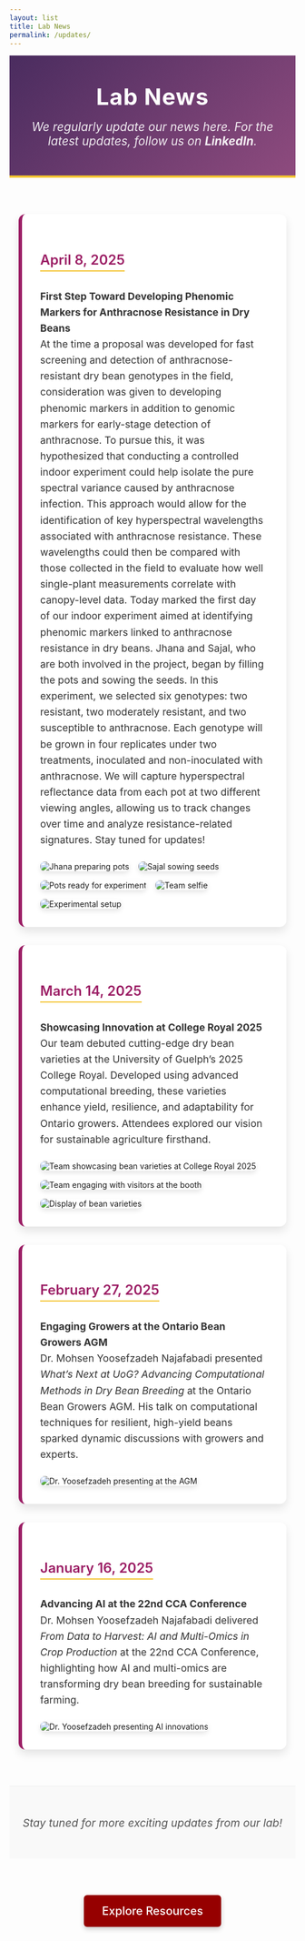 ```yaml
---
layout: list
title: Lab News
permalink: /updates/
---
```


<header class="page-header">
  <h1 style="font-size: 2.5rem; margin: 0 auto 1rem; font-weight: 700; letter-spacing: 1px; text-align: center; width: 100%; display: block;">Lab News</h1>
  <p class="page-subtitle">We regularly update our news here. For the latest updates, follow us on <a href="https://www.linkedin.com/in/mohsen-yoosefzadeh-n-82365bb2/" target="_blank" rel="noopener noreferrer"><strong>LinkedIn</strong></a>.</p>
</header>

<main class="news-grid" role="main">
  <article class="news-item">
    <h2 class="news-date">April 8, 2025</h2>
    <p><strong>First Step Toward Developing Phenomic Markers for Anthracnose Resistance in Dry Beans</strong><br>
      At the time a proposal was developed for fast screening and detection of anthracnose-resistant dry bean genotypes in the field, consideration was given to developing phenomic markers in addition to genomic markers for early-stage detection of anthracnose. To pursue this, it was hypothesized that conducting a controlled indoor experiment could help isolate the pure spectral variance caused by anthracnose infection. This approach would allow for the identification of key hyperspectral wavelengths associated with anthracnose resistance. These wavelengths could then be compared with those collected in the field to evaluate how well single-plant measurements correlate with canopy-level data. Today marked the first day of our indoor experiment aimed at identifying phenomic markers linked to anthracnose resistance in dry beans. Jhana and Sajal, who are both involved in the project, began by filling the pots and sowing the seeds. In this experiment, we selected six genotypes: two resistant, two moderately resistant, and two susceptible to anthracnose. Each genotype will be grown in four replicates under two treatments, inoculated and non-inoculated with anthracnose. We will capture hyperspectral reflectance data from each pot at two different viewing angles, allowing us to track changes over time and analyze resistance-related signatures. Stay tuned for updates!</p>
    <figure>
      <img src="/assets/img/news/ant1.jpg" alt="Jhana preparing pots" loading="lazy">
      <img src="/assets/img/news/ant2.jpg" alt="Sajal sowing seeds" loading="lazy">
      <img src="/assets/img/news/ant3.jpg" alt="Pots ready for experiment" loading="lazy">
      <img src="/assets/img/news/ant4.jpg" alt="Team selfie" loading="lazy">
      <img src="/assets/img/news/ant5.jpg" alt="Experimental setup" loading="lazy">
    </figure>
  </article>

  <article class="news-item">
    <h2 class="news-date">March 14, 2025</h2>
    <p><strong>Showcasing Innovation at College Royal 2025</strong><br>
      Our team debuted cutting-edge dry bean varieties at the University of Guelph’s 2025 College Royal. Developed using advanced computational breeding, these varieties enhance yield, resilience, and adaptability for Ontario growers. Attendees explored our vision for sustainable agriculture firsthand.</p>
    <figure>
      <img src="/assets/img/news/CollegeR1.jpg" alt="Team showcasing bean varieties at College Royal 2025" loading="lazy">
      <img src="/assets/img/news/CollegeR2.jpg" alt="Team engaging with visitors at the booth" loading="lazy">
      <img src="/assets/img/news/CollegeR3.jpg" alt="Display of bean varieties" loading="lazy">
    </figure>
  </article>

  <article class="news-item">
    <h2 class="news-date">February 27, 2025</h2>
    <p><strong>Engaging Growers at the Ontario Bean Growers AGM</strong><br>
      Dr. Mohsen Yoosefzadeh Najafabadi presented <em>What’s Next at UoG? Advancing Computational Methods in Dry Bean Breeding</em> at the Ontario Bean Growers AGM. His talk on computational techniques for resilient, high-yield beans sparked dynamic discussions with growers and experts.</p>
    <figure>
      <img src="/assets/img/news/ontario-bean-growers-2025.jpg" alt="Dr. Yoosefzadeh presenting at the AGM" loading="lazy">
    </figure>
  </article>

  <article class="news-item">
    <h2 class="news-date">January 16, 2025</h2>
    <p><strong>Advancing AI at the 22nd CCA Conference</strong><br>
      Dr. Mohsen Yoosefzadeh Najafabadi delivered <em>From Data to Harvest: AI and Multi-Omics in Crop Production</em> at the 22nd CCA Conference, highlighting how AI and multi-omics are transforming dry bean breeding for sustainable farming.</p>
    <figure>
      <img src="/assets/img/news/cca-conference-2025.jpg" alt="Dr. Yoosefzadeh presenting AI innovations" loading="lazy">
    </figure>
  </article>
</main>

<footer class="footer-text">
  <p>Stay tuned for more exciting updates from our lab!</p>
</footer>

<section class="resource-link" aria-label="Additional Resources">
  <a href="/Resource/" class="btn">Explore Resources</a>
</section>

<style>
  /* Header Styling */
  .page-header {
    text-align: center;
    padding: 3rem 1rem;
    background: linear-gradient(135deg, #4a2c5f 0%, #8e4b7e 100%);
    color: #fff;
    border-bottom: 4px solid #f4c430;
    max-width: 1200px;
    margin: 0 auto;
    box-sizing: border-box;
  }
  .page-title {
    font-size: 2.5rem;
    font-weight: 700;
    margin: 0 0 0.5rem;
    letter-spacing: 1px;
    animation: fadeIn 1s ease-in;
  }
  .page-subtitle {
    font-size: 1.3rem;
    font-style: italic;
    opacity: 0.9;
    margin: 0;
    max-width: 800px;
    margin-left: auto;
    margin-right: auto;
  }
  .page-subtitle a {
    color: #fff;
    text-decoration: none;
    transition: color 0.3s;
  }
  .page-subtitle a:hover {
    color: #f4c430;
  }

  /* News Grid */
  .news-grid {
    display: grid;
    grid-template-columns: repeat(auto-fit, minmax(320px, 1fr));
    gap: 2rem;
    max-width: 1200px;
    margin: 4rem auto;
    padding: 0 1rem;
  }
  .news-item {
    background: #fff;
    border-radius: 12px;
    padding: 2rem;
    box-shadow: 0 8px 16px rgba(0, 0, 0, 0.1);
    border-left: 6px solid #9b1d64;
    transition: transform 0.3s ease, box-shadow 0.3s ease;
  }
  .news-item:hover {
    transform: translateY(-5px);
    box-shadow: 0 12px 24px rgba(0, 0, 0, 0.15);
  }
  .news-date {
    color: #9b1d64;
    font-size: 1.5rem;
    font-weight: 600;
    margin-bottom: 0.75rem;
    border-bottom: 2px solid #f4c430;
    padding-bottom: 0.25rem;
    display: inline-block;
  }
  .news-item p {
    font-size: 1.1rem;
    line-height: 1.6;
    color: #333;
    margin-bottom: 1.5rem;
  }
  .news-item figure {
    margin: 0;
    display: flex;
    flex-wrap: wrap;
    gap: 1rem;
  }
  .news-item img {
    max-width: 100%;
    height: auto;
    border-radius: 8px;
    box-shadow: 0 4px 8px rgba(0, 0, 0, 0.1);
    transition: transform 0.3s;
  }
  .news-item img:hover {
    transform: scale(1.03);
  }

  /* Footer */
  .footer-text {
    text-align: center;
    padding: 2rem 0;
    background: #f9f9f9;
    border-top: 1px solid #eee;
  }
  .footer-text p {
    font-size: 1.2rem;
    font-style: italic;
    color: #555;
  }

  /* Resource Link */
  .resource-link {
    text-align: center;
    margin: 4rem 0;
  }
  .btn {
    display: inline-block;
    padding: 1rem 2rem;
    background: #960000;
    color: #fff;
    text-decoration: none;
    border-radius: 6px;
    box-shadow: 0 4px 8px rgba(0, 0, 0, 0.2);
    font-size: 1.25rem;
    font-weight: 500;
    transition: background-color 0.3s, transform 0.3s;
  }
  .btn:hover {
    background: #b30000;
    transform: translateY(-2px);
  }

  /* Animation */
  @keyframes fadeIn {
    from { opacity: 0; }
    to { opacity: 1; }
  }

  /* Responsive Design */
  @media (max-width: 768px) {
    .page-title {
      font-size: 2rem;
    }
    .page-subtitle {
      font-size: 1.1rem;
    }
    .news-date {
      font-size: 1.3rem;
    }
    .news-item p {
      font-size: 1rem;
    }
    .news-grid {
      grid-template-columns: 1fr;
    }
  }
  @media (max-width: 480px) {
    .page-header {
      padding: 2rem 0.5rem;
    }
    .page-title {
      font-size: 1.8rem;
    }
    .btn {
      padding: 0.75rem 1.5rem;
      font-size: 1rem;
    }
  }
</style>
